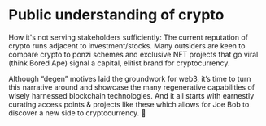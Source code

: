 # Public understanding of crypto

How it's not serving stakeholders sufficiently: The current reputation of crypto runs adjacent to investment/stocks. Many outsiders are keen to compare crypto to ponzi schemes and exclusive NFT projects that go viral (think Bored Ape) signal a capital, elitist brand for cryptocurrency. 

Although “degen” motives laid the groundwork for web3, it’s time to turn this narrative around and showcase the many regenerative capabilities of wisely harnessed blockchain technologies. And it all starts with earnestly curating access points & projects like these which allows for Joe Bob to discover a new side to cryptocurrency. 💚